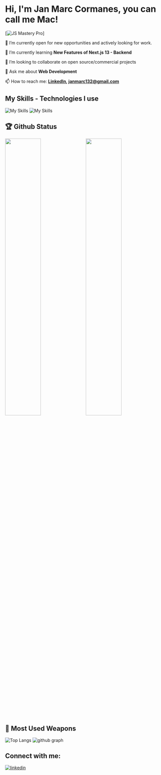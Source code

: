 
# Hi, I'm Jan Marc Cormanes, you can call me Mac!
[![JS Mastery Pro](https://lh3.googleusercontent.com/pw/ADCreHcvIxGU7iR63KHdzuMkw5m49HKf1h8pHvssexZAp11kAB5717N77nWpQl_FEQFOmGyUzfVRY131k9urucNoc4yBo9y5gmaWZMjDGUXrWgchYq3awXk=w2400)]

🔭 I’m currently open for new opportunities and actively looking for work.

🌱 I’m currently learning **New Features of Next.js 13 - Backend**

👯 I’m looking to collaborate on open source/commercial projects

💬 Ask me about **Web Development**

📫 How to reach me: **[LinkedIn](https://www.linkedin.com/in/janmarccormanes/), janmarc132@gmail.com**

## My Skills - Technologies I use
![My Skills](https://skillicons.dev/icons?i=js,ts,react,next,redux,nodejs,git,github,vercel)
![My Skills](https://skillicons.dev/icons?i=tailwind,mongodb,firebase,figma)

## 🏆 Github Status 
<img  src="https://github-stats-lemon.vercel.app/api?username=maccormanes&show_icons=true&hide_border=true&theme=tokyonight" width="48%" align="right" >
<img  src="https://github-readme-streak-stats.herokuapp.com/?user=maccormanes&theme=tokyonight" width="48%" >

## 🌟 Most Used Weapons 
![Top Langs](https://github-readme-stats.vercel.app/api/top-langs?username=maccormanes&show_icons=true&locale=en&layout=compact&theme=tokyonight)
![github graph](https://github-readme-activity-graph.vercel.app/graph?username=maccormanes&theme=react-dark)

## Connect with me:
[![linkedin](https://skillicons.dev/icons?i=linkedin)](https://www.linkedin.com/in/janmarccormanes/)

